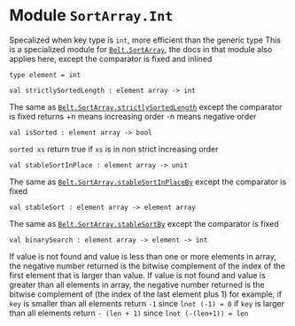 # Module `SortArray.Int`
Specalized when key type is `int`, more efficient than the generic type
This is a specialized module for [`Belt.SortArray`](./Belt-SortArray.md), the docs in that module also applies here, except the comparator is fixed and inlined
```
type element = int
```
```
val strictlySortedLength : element array -> int
```
The same as [`Belt.SortArray.strictlySortedLength`](./Belt-SortArray.md#val-strictlySortedLength) except the comparator is fixed
returns \+n means increasing order -n means negative order
```
val isSorted : element array -> bool
```
`sorted xs` return true if `xs` is in non strict increasing order
```
val stableSortInPlace : element array -> unit
```
The same as [`Belt.SortArray.stableSortInPlaceBy`](./Belt-SortArray.md#val-stableSortInPlaceBy) except the comparator is fixed
```
val stableSort : element array -> element array
```
The same as [`Belt.SortArray.stableSortBy`](./Belt-SortArray.md#val-stableSortBy) except the comparator is fixed
```
val binarySearch : element array -> element -> int
```
If value is not found and value is less than one or more elements in array, the negative number returned is the bitwise complement of the index of the first element that is larger than value.
If value is not found and value is greater than all elements in array, the negative number returned is the bitwise complement of (the index of the last element plus 1\)
for example, if `key` is smaller than all elements return `-1` since `lnot (-1) = 0` if `key` is larger than all elements return `- (len + 1)` since `lnot (-(len+1)) = len`